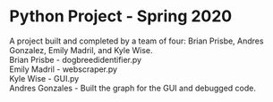 # Python Project - Spring 2020
A project built and completed by a team of four: Brian Prisbe, Andres Gonzalez, Emily Madril, and Kyle Wise.  
Brian Prisbe - dogbreedidentifier.py  
Emily Madril - webscraper.py  
Kyle Wise - GUI.py  
Andres Gonzales - Built the graph for the GUI and debugged code.  
